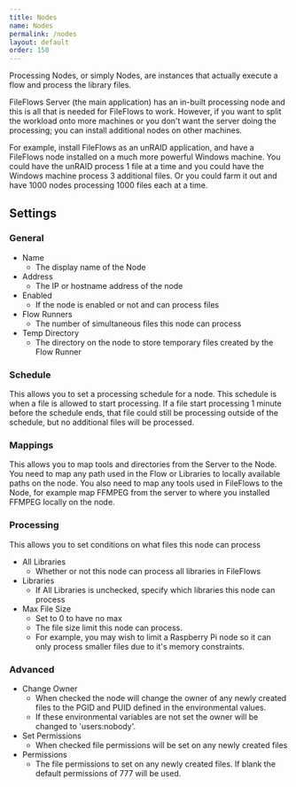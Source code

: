 ```yaml
---
title: Nodes
name: Nodes
permalink: /nodes
layout: default
order: 150
---
```


Processing Nodes, or simply Nodes, are instances that actually execute a flow and process the library files.

FileFlows Server (the main application) has an in-built processing node and this is all that is needed for FileFlows to work.  However, if you want to split the workload onto more machines or you don't want the server doing the processing; you can install additional nodes on other machines.

For example, install FileFlows as an unRAID application, and have a FileFlows node installed on a much more powerful Windows machine.  You could have the unRAID process 1 file at a time and you could have the Windows machine process 3 additional files.  Or you could farm it out and have 1000 nodes processing 1000 files each at a time. 

## Settings
### General
* Name
  * The display name of the Node
* Address
  * The IP or hostname address of the node
* Enabled
  * If the node is enabled or not and can process files
* Flow Runners
  * The number of simultaneous files this node can process
* Temp Directory
  * The directory on the node to store temporary files created by the Flow Runner

### Schedule
This allows you to set a processing schedule for a node.
This schedule is when a file is allowed to start processing.  If a file start processing 1 minute before the schedule ends, that file could still be processing outside of the schedule, but no additional files will be processed.

### Mappings
This allows you to map tools and directories from the Server to the Node.
You need to map any path used in the Flow or Libraries to locally available paths on the node.
You also need to map any tools used in FileFlows to the Node, for example map FFMPEG from the server to where you installed FFMPEG locally on the node.

### Processing
This allows you to set conditions on what files this node can process
* All Libraries
  * Whether or not this node can process all libraries in FileFlows
* Libraries
  * If All Libraries is unchecked, specify which libraries this node can process
* Max File Size
  * Set to 0 to have no max
  * The file size limit this node can process.
  * For example, you may wish to limit a Raspberry Pi node so it can only process smaller files due to it's memory constraints.

### Advanced
* Change Owner
  * When checked the node will change the owner of any newly created files to the PGID and PUID defined in the environmental values.
  * If these environmental variables are not set the owner will be changed to 'users:nobody'.
* Set Permissions 
  * When checked file permissions will be set on any newly created files
* Permissions
  * The file permissions to set on any newly created files.  If blank the default permissions of 777 will be used.